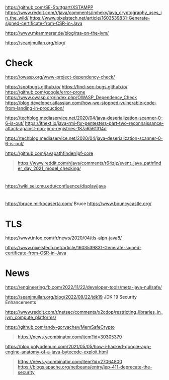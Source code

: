 https://github.com/SE-Stuttgart/XSTAMPP
https://www.reddit.com/r/java/comments/imheky/java_cryptography_uses_in_the_wild/
https://www.pixelstech.net/article/1603539831-Generate-signed-certificate-from-CSR-in-Java

https://www.mkammerer.de/blog/rsa-on-the-jvm/

https://seanjmullan.org/blog/

# Check
https://owasp.org/www-project-dependency-check/

https://spotbugs.github.io/
https://find-sec-bugs.github.io/
https://github.com/google/error-prone
https://www.owasp.org/index.php/OWASP_Dependency_Check
https://blog.developer.atlassian.com/how-we-stopped-vulnerable-code-from-landing-in-production/

https://techblog.mediaservice.net/2020/04/java-deserialization-scanner-0-6-is-out/
https://itnext.io/java-rmi-for-pentesters-part-two-reconnaissance-attack-against-non-jmx-registries-187a6561314d

https://techblog.mediaservice.net/2020/04/java-deserialization-scanner-0-6-is-out/

https://github.com/javapathfinder/jpf-core
> https://www.reddit.com/r/java/comments/r64zjz/event_java_pathfinder_day_2021_model_checking/ 

#
https://wiki.sei.cmu.edu/confluence/display/java

#
https://bruce.mirkocaserta.com/ Bruce
https://www.bouncycastle.org/


# TLS
https://www.infoq.com/fr/news/2020/04/tls-alpn-java8/

https://www.pixelstech.net/article/1603539831-Generate-signed-certificate-from-CSR-in-Java

# News
https://engineering.fb.com/2022/11/22/developer-tools/meta-java-nullsafe/

https://seanjmullan.org/blog/2022/09/22/jdk19 JDK 19 Security Enhancements

https://www.reddit.com/r/netsec/comments/x2cdop/restricting_libraries_in_jvm_compute_platforms/

https://github.com/andy-goryachev/MemSafeCrypto
> https://news.ycombinator.com/item?id=30305379

https://blog.polybdenum.com/2021/05/05/how-i-hacked-google-app-engine-anatomy-of-a-java-bytecode-exploit.html
> https://news.ycombinator.com/item?id=27064800
https://blogs.apache.org/netbeans/entry/jep-411-deprecate-the-security

